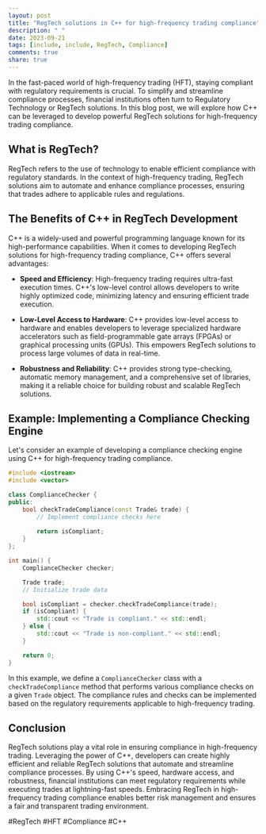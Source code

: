 ```yaml
---
layout: post
title: "RegTech solutions in C++ for high-frequency trading compliance"
description: " "
date: 2023-09-21
tags: [include, include, RegTech, Compliance]
comments: true
share: true
---
```


In the fast-paced world of high-frequency trading (HFT), staying compliant with regulatory requirements is crucial. To simplify and streamline compliance processes, financial institutions often turn to Regulatory Technology or RegTech solutions. In this blog post, we will explore how C++ can be leveraged to develop powerful RegTech solutions for high-frequency trading compliance.

## What is RegTech?

RegTech refers to the use of technology to enable efficient compliance with regulatory standards. In the context of high-frequency trading, RegTech solutions aim to automate and enhance compliance processes, ensuring that trades adhere to applicable rules and regulations.

## The Benefits of C++ in RegTech Development

C++ is a widely-used and powerful programming language known for its high-performance capabilities. When it comes to developing RegTech solutions for high-frequency trading compliance, C++ offers several advantages:

- **Speed and Efficiency**: High-frequency trading requires ultra-fast execution times. C++'s low-level control allows developers to write highly optimized code, minimizing latency and ensuring efficient trade execution.

- **Low-Level Access to Hardware**: C++ provides low-level access to hardware and enables developers to leverage specialized hardware accelerators such as field-programmable gate arrays (FPGAs) or graphical processing units (GPUs). This empowers RegTech solutions to process large volumes of data in real-time.

- **Robustness and Reliability**: C++ provides strong type-checking, automatic memory management, and a comprehensive set of libraries, making it a reliable choice for building robust and scalable RegTech solutions.

## Example: Implementing a Compliance Checking Engine

Let's consider an example of developing a compliance checking engine using C++ for high-frequency trading compliance.

```cpp
#include <iostream>
#include <vector>

class ComplianceChecker {
public:
    bool checkTradeCompliance(const Trade& trade) {
        // Implement compliance checks here
        
        return isCompliant;
    }
};

int main() {
    ComplianceChecker checker;

    Trade trade;
    // Initialize trade data

    bool isCompliant = checker.checkTradeCompliance(trade);
    if (isCompliant) {
        std::cout << "Trade is compliant." << std::endl;
    } else {
        std::cout << "Trade is non-compliant." << std::endl;
    }

    return 0;
}
```

In this example, we define a `ComplianceChecker` class with a `checkTradeCompliance` method that performs various compliance checks on a given `Trade` object. The compliance rules and checks can be implemented based on the regulatory requirements applicable to high-frequency trading.

## Conclusion

RegTech solutions play a vital role in ensuring compliance in high-frequency trading. Leveraging the power of C++, developers can create highly efficient and reliable RegTech solutions that automate and streamline compliance processes. By using C++'s speed, hardware access, and robustness, financial institutions can meet regulatory requirements while executing trades at lightning-fast speeds. Embracing RegTech in high-frequency trading compliance enables better risk management and ensures a fair and transparent trading environment.

#RegTech #HFT #Compliance #C++